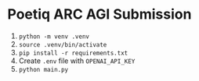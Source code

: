 # Poetiq ARC AGI Submission

1. `python -m venv .venv`
1. `source .venv/bin/activate`
1. `pip install -r requirements.txt`
1. Create `.env` file with `OPENAI_API_KEY`
1. `python main.py`
